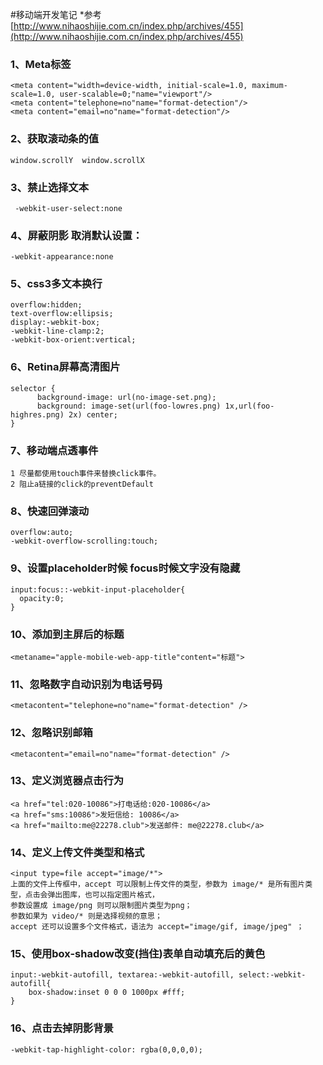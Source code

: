 #移动端开发笔记
*参考 [http://www.nihaoshijie.com.cn/index.php/archives/455](http://www.nihaoshijie.com.cn/index.php/archives/455)

### 1、Meta标签
    <meta content="width=device-width, initial-scale=1.0, maximum-scale=1.0, user-scalable=0;"name="viewport"/>
    <meta content="telephone=no"name="format-detection"/>  
    <meta content="email=no"name="format-detection"/>

### 2、获取滚动条的值
    window.scrollY  window.scrollX

### 3、禁止选择文本
     -webkit-user-select:none

### 4、屏蔽阴影 取消默认设置：
    -webkit-appearance:none

### 5、css3多文本换行
    overflow:hidden;
    text-overflow:ellipsis;
    display:-webkit-box;
    -webkit-line-clamp:2;
    -webkit-box-orient:vertical;

### 6、Retina屏幕高清图片
    selector {
          background-image: url(no-image-set.png);
          background: image-set(url(foo-lowres.png) 1x,url(foo-highres.png) 2x) center;
    }

### 7、移动端点透事件
    1 尽量都使用touch事件来替换click事件。
    2 阻止a链接的click的preventDefault

### 8、快速回弹滚动
    overflow:auto;
    -webkit-overflow-scrolling:touch; 

### 9、设置placeholder时候 focus时候文字没有隐藏
    input:focus::-webkit-input-placeholder{
      opacity:0;
    }

### 10、添加到主屏后的标题
    <metaname="apple-mobile-web-app-title"content="标题">

### 11、忽略数字自动识别为电话号码
    <metacontent="telephone=no"name="format-detection" /> 

### 12、忽略识别邮箱
    <metacontent="email=no"name="format-detection" />

### 13、定义浏览器点击行为
    <a href="tel:020-10086">打电话给:020-10086</a>
    <a href="sms:10086">发短信给: 10086</a>
    <a href="mailto:me@22278.club">发送邮件: me@22278.club</a>

### 14、定义上传文件类型和格式
    <input type=file accept="image/*">
    上面的文件上传框中，accept 可以限制上传文件的类型，参数为 image/* 是所有图片类型，点击会弹出图库，也可以指定图片格式，
    参数设置成 image/png 则可以限制图片类型为png；
    参数如果为 video/* 则是选择视频的意思；
    accept 还可以设置多个文件格式，语法为 accept="image/gif, image/jpeg" ；

### 15、使用box-shadow改变(挡住)表单自动填充后的黄色
    input:-webkit-autofill, textarea:-webkit-autofill, select:-webkit-autofill{
        box-shadow:inset 0 0 0 1000px #fff;
    }

### 16、点击去掉阴影背景
    -webkit-tap-highlight-color: rgba(0,0,0,0);

